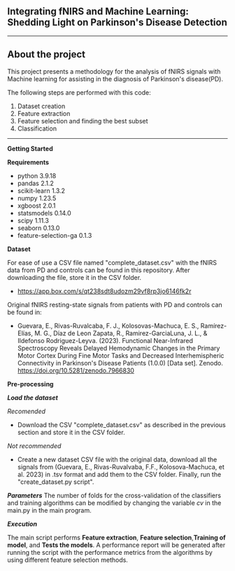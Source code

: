 
## Integrating fNIRS and Machine Learning: Shedding Light on Parkinson's Disease Detection
---
About the project
---
This project presents a methodology for the analysis of fNIRS signals with Machine learning for assisting in the diagnosis of Parkinson's disease(PD).

The following steps are performed with this code:
1. Dataset creation
2. Feature extraction 
3. Feature selection and finding the best subset
4. Classification

---
**Getting Started**


**Requirements**
- python 3.9.18
- pandas 2.1.2
- scikit-learn 1.3.2
- numpy 1.23.5
- xgboost 2.0.1
- statsmodels 0.14.0
- scipy 1.11.3
- seaborn 0.13.0
- feature-selection-ga 0.1.3


**Dataset**

For ease of use a CSV file named "complete_dataset.csv" with the fNIRS data from PD and controls can be found in this repository. After downloading the file, store it in the CSV folder.

- https://app.box.com/s/qt238sdt8udozm29vf8rp3jo6146fk2r

Original fNIRS resting-state signals from patients with PD and controls can be found in:

- Guevara, E., Rivas-Ruvalcaba, F. J., Kolosovas-Machuca, E. S., Ramírez-Elías, M. G., Díaz de Leon Zapata, R., Ramirez-GarciaLuna, J. L., & Ildefonso Rodriguez-Leyva. (2023). Functional Near-Infrared Spectroscopy Reveals Delayed Hemodynamic Changes in the Primary Motor Cortex During Fine Motor Tasks and Decreased Interhemispheric Connectivity in Parkinson's Disease Patients (1.0.0) [Data set]. Zenodo. https://doi.org/10.5281/zenodo.7966830

**Pre-processing**

***Load the dataset***

*Recomended*

- Download the CSV "complete_dataset.csv" as described in the previous section and store it in the CSV folder.

*Not recommended*

- Create a new dataset CSV file with the original data, download all the signals from (Guevara, E., Rivas-Ruvalvaba, F.F., Kolosova-Machuca, et al. 2023) in .tsv format and add them to the CSV folder. Finally, run the "create_dataset.py script".

***Parameters***
The number of folds for the cross-validation of the classifiers and training algorithms can be modified by changing the variable *cv* in the main.py in the main program.

***Execution***

The main script performs **Feature extraction**, **Feature selection**,**Training of model**, and **Tests the models**. A performance report will be generated after running the script with the performance metrics from the algorithms by using different feature selection methods.